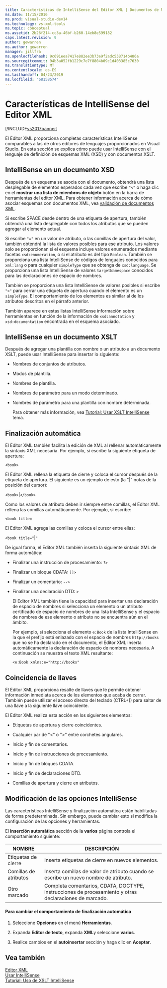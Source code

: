 ```yaml
---
title: Características de IntelliSense del Editor XML | Documentos de Microsoft
ms.date: 11/15/2016
ms.prod: visual-studio-dev14
ms.technology: vs-xml-tools
ms.topic: conceptual
ms.assetid: 2b26f214-cc3a-46bf-b260-14eb8e599182
caps.latest.revision: 9
author: gewarren
ms.author: gewarren
manager: jillfra
ms.openlocfilehash: 9c691eea7417e882ee3b73e9f2adc538714b486a
ms.sourcegitcommit: 94b3a052fb1229c7e7f8804b09c1d403385c7630
ms.translationtype: MT
ms.contentlocale: es-ES
ms.lasthandoff: 04/23/2019
ms.locfileid: "68158574"
---
```

# <a name="xml-editor-intellisense-features"></a>Características de IntelliSense del Editor XML
[!INCLUDE[vs2017banner](../includes/vs2017banner.md)]

El Editor XML proporciona completas características IntelliSense comparables a las de otros editores de lenguajes proporcionados en Visual Studio. En esta sección se explica cómo puede usar IntelliSense con el lenguaje de definición de esquemas XML (XSD) y con documentos XSLT.  
  
## <a name="intellisense-in-an-xsd-document"></a>IntelliSense en un documento XSD  
 Después de un esquema se asocia con el documento, obtendrá una lista desplegable de elementos esperados cada vez que escribe `"<"` o haga clic en el **mostrar una lista de miembros de objeto** botón en la barra de herramientas del editor XML. Para obtener información acerca de cómo asociar esquemas con documentos XML, vea [validación de documentos XML](../xml-tools/xml-document-validation.md).  
  
 Si escribe SPACE desde dentro de una etiqueta de apertura, también obtendrá una lista desplegable con todos los atributos que se pueden agregar al elemento actual.  
  
 Si escribe `"="` en un valor de atributo, o las comillas de apertura del valor, también obtendrá la lista de valores posibles para ese atributo. Los valores solo se proporcionan si el esquema incluye valores enumerados mediante facetas `xsd:enumeration`, o si el atributo es del tipo `Boolean`. También se proporciona una lista IntelliSense de códigos de lenguajes conocidos para `xml:lang` o para cualquier `simpleType` que se obtenga de `xsd:language`. Se proporciona una lista IntelliSense de valores `targetNamespace` conocidos para las declaraciones de espacio de nombres.  
  
 También se proporciona una lista IntelliSense de valores posibles si escribe `">"` para cerrar una etiqueta de apertura cuando el elemento es un `simpleType`. El comportamiento de los elementos es similar al de los atributos descritos en el párrafo anterior.  
  
 También aparece en estas listas IntelliSense información sobre herramientas en función de la información de `xsd:annotation` y `xsd:documentation` encontrada en el esquema asociado.  
  
## <a name="intellisense-in-an-xslt-document"></a>IntelliSense en un documento XSLT  
 Después de agregar una plantilla con nombre o un atributo a un documento XSLT, puede usar IntelliSense para insertar lo siguiente:  
  
- Nombres de conjuntos de atributos.  
  
- Modos de plantilla.  
  
- Nombres de plantilla.  
  
- Nombres de parámetro para un modo determinado.  
  
- Nombres de parámetro para una plantilla con nombre determinada.  
  
  Para obtener más información, vea [Tutorial: Usar XSLT IntelliSense](../xml-tools/walkthrough-using-xslt-intellisense.md) tema.  
  
## <a name="auto-completion"></a>Finalización automática  
 El Editor XML también facilita la edición de XML al rellenar automáticamente la sintaxis XML necesaria. Por ejemplo, si escribe la siguiente etiqueta de apertura:  
  
 `<book>`  
  
 El Editor XML rellena la etiqueta de cierre y coloca el cursor después de la etiqueta de apertura. El siguiente es un ejemplo de esto (la "&#124;" notas de la posición del cursor):  
  
 `<book>`&#124;`</book>`  
  
 Como los valores de atributo deben ir siempre entre comillas, el Editor XML rellena las comillas automáticamente. Por ejemplo, si escribe:  
  
 `<book title=`  
  
 El Editor XML agrega las comillas y coloca el cursor entre ellas:  
  
 `<book title="`&#124;`"`  
  
 De igual forma, el Editor XML también inserta la siguiente sintaxis XML de forma automática:  
  
- Finalizar una instrucción de procesamiento: `?>`  
  
- Finalizar un bloque CDATA: `]]>`  
  
- Finalizar un comentario: `-->`  
  
- Finalizar una declaración DTD: `>`  
  
  El Editor XML también tiene la capacidad para insertar una declaración de espacio de nombres si selecciona un elemento o un atributo certificado de espacio de nombres de una lista IntelliSense y el espacio de nombres de ese elemento o atributo no se encuentra aún en el ámbito.  
  
  Por ejemplo, si selecciona el elemento `e:Book` de la lista IntelliSense en la que el prefijo está enlazado con el espacio de nombres `http://books` que no se ha declarado en el documento, el Editor XML inserta automáticamente la declaración de espacio de nombres necesaria. A continuación se muestra el texto XML resultante:  
  
  `<e:Book xmlns:e="http://books"`  
  
## <a name="brace-matching"></a>Coincidencia de llaves  
 El Editor XML proporciona resalte de llaves que le permite obtener información inmediata acerca de los elementos que acaba de cerrar. También puede utilizar el acceso directo del teclado (CTRL+]) para saltar de una llave a la siguiente llave coincidente.  
  
 El Editor XML realiza esta acción en los siguientes elementos:  
  
- Etiquetas de apertura y cierre coincidentes.  
  
- Cualquier par de "\<" o ">" entre corchetes angulares.  
  
- Inicio y fin de comentarios.  
  
- Inicio y fin de instrucciones de procesamiento.  
  
- Inicio y fin de bloques CDATA.  
  
- Inicio y fin de declaraciones DTD.  
  
- Comillas de apertura y cierre en atributos.  
  
## <a name="modifying-the-intellisense-options"></a>Modificación de las opciones IntelliSense  
 Las características IntelliSense y finalización automática están habilitadas de forma predeterminada. Sin embargo, puede cambiar esto si modifica la configuración de las opciones y herramientas.  
  
 El **inserción automática** sección de la **varios** página controla el comportamiento siguiente:  
  
|NOMBRE|DESCRIPCIÓN|  
|----------|-----------------|  
|Etiquetas de cierre|Inserta etiquetas de cierre en nuevos elementos.|  
|Comillas de atributos|Inserta comillas de valor de atributo cuando se escribe un nuevo nombre de atributo.|  
|Otro marcado|Completa comentarios, CDATA, DOCTYPE, instrucciones de procesamiento y otras declaraciones de marcado.|  
  
#### <a name="to-change-the-auto-completion-behavior"></a>Para cambiar el comportamiento de finalización automática  
  
1. Seleccione **Opciones** en el menú **Herramientas**.  
  
2. Expanda **Editor de texto**, expanda **XML**y seleccione **varios**.  
  
3. Realice cambios en el **autoinsertar** sección y haga clic en **Aceptar**.  
  
## <a name="see-also"></a>Vea también  
 [Editor XML](../xml-tools/xml-editor.md)   
 [Usar IntelliSense](../ide/using-intellisense.md)   
 [Tutorial: Uso de XSLT IntelliSense](../xml-tools/walkthrough-using-xslt-intellisense.md)
